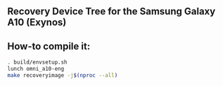 ## Recovery Device Tree for the Samsung Galaxy A10 (Exynos)

## How-to compile it:

```sh
. build/envsetup.sh
lunch omni_a10-eng
make recoveryimage -j$(nproc --all)
```
